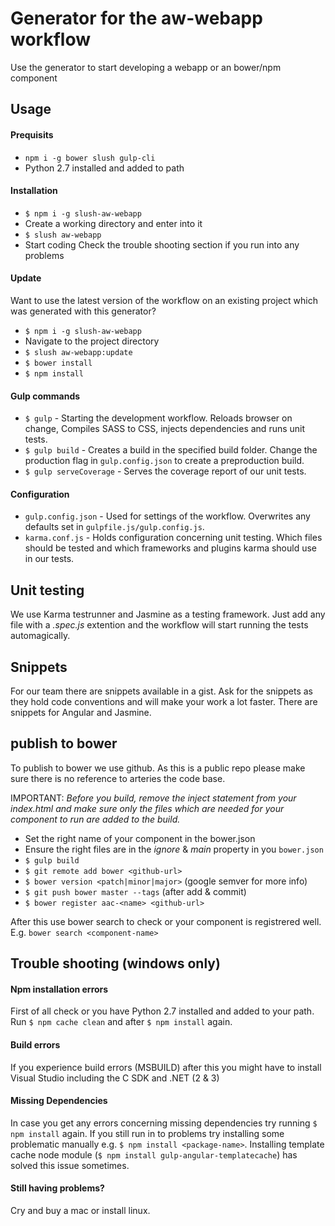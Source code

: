 # Generator for the aw-webapp workflow
Use the generator to start developing a webapp or an bower/npm component


## Usage
#### Prequisits
* ````npm i -g bower slush gulp-cli````
* Python 2.7 installed and added to path

#### Installation
* ````$ npm i -g slush-aw-webapp````
* Create a working directory and enter into it
* ````$ slush aw-webapp````
* Start coding
Check the trouble shooting section if you run into any problems

#### Update
Want to use the latest version of the workflow on an existing project which was generated with this generator?
* ````$ npm i -g slush-aw-webapp````
* Navigate to the project directory
* ````$ slush aw-webapp:update````
* ````$ bower install````
* ````$ npm install````

#### Gulp commands
* ````$ gulp```` - Starting the development workflow. Reloads browser on change, Compiles SASS to CSS, injects dependencies and runs unit tests.
* ````$ gulp build```` - Creates a build in the specified build folder. Change the production flag in ````gulp.config.json```` to create a preproduction build.
* ````$ gulp serveCoverage```` - Serves the coverage report of our unit tests.

#### Configuration
* ````gulp.config.json```` - Used for settings of the workflow. Overwrites any defaults set in ````gulpfile.js/gulp.config.js````.
* ````karma.conf.js```` - Holds configuration concerning unit testing. Which files should be tested and which frameworks and plugins karma should use in our tests.


## Unit testing 
We use Karma testrunner and Jasmine as a testing framework. Just add any file with 
a *.spec.js* extention and the workflow will start running the tests automagically.


## Snippets
For our team there are snippets available in a gist. Ask for the snippets as they hold 
code conventions and will make your work a lot faster. There are snippets for Angular and
Jasmine.



## publish to bower
To publish to bower we use github. As this is a public repo please make sure there is 
no reference to arteries the code base.

IMPORTANT: *Before you build, remove the inject statement from your index.html and make sure 
only the files which are needed for your component to run are added to the build.*

* Set the right name of your component in the bower.json
* Ensure the right files are in the *ignore* & *main* property in you ````bower.json````
* ````$ gulp build````
* ````$ git remote add bower <github-url>````
* ````$ bower version <patch|minor|major>```` (google semver for more info)
* ````$ git push bower master --tags```` (after add & commit)
* ````$ bower register aac-<name> <github-url>````

After this use bower search to check or your component is registrered well. E.g. ````bower search <component-name>````



## Trouble shooting (windows only)

#### Npm installation errors
First of all check or you have Python 2.7 installed and added to your path. 
Run ````$ npm cache clean```` and after ````$ npm install```` again. 

#### Build errors
If you experience build errors (MSBUILD) after this you might have to install 
Visual Studio including the C SDK and .NET (2 & 3)

#### Missing Dependencies
In case you get any errors concerning missing dependencies try running 
````$ npm install```` again. If you still run in to problems try installing 
some problematic manually e.g. ````$ npm install <package-name>````. Installing
template cache node module (````$ npm install gulp-angular-templatecache````) has
solved this issue sometimes. 

#### Still having problems?
Cry and buy a mac or install linux.